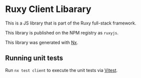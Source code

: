# Ruxy Client Libarary

This is a JS library that is part of the Ruxy full-stack framework.

This library is published on the NPM registry as `ruxyjs`.

This library was generated with [Nx](https://nx.dev).

## Running unit tests

Run `nx test client` to execute the unit tests via [Vitest](https://vitest.dev/).
